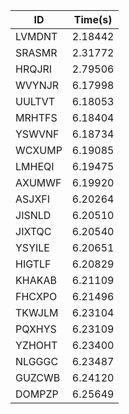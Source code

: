|ID|Time(s)|
|-|-|
|LVMDNT|2.18442|
|SRASMR|2.31772|
|HRQJRI|2.79506|
|WVYNJR|6.17998|
|UULTVT|6.18053|
|MRHTFS|6.18404|
|YSWVNF|6.18734|
|WCXUMP|6.19085|
|LMHEQI|6.19475|
|AXUMWF|6.19920|
|ASJXFI|6.20264|
|JISNLD|6.20510|
|JIXTQC|6.20540|
|YSYILE|6.20651|
|HIGTLF|6.20829|
|KHAKAB|6.21109|
|FHCXPO|6.21496|
|TKWJLM|6.23104|
|PQXHYS|6.23109|
|YZHOHT|6.23400|
|NLGGGC|6.23487|
|GUZCWB|6.24120|
|DOMPZP|6.25649|
